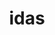 ---
ee_id: '4466'
site: '1'
type: '2'
url: 2019-058-idas
title: idas
year: '2019'
display_year: '2019'
medium: IQDemy Premium UV ink on IKEA LINNMON table tops
dims: 299.72 x 299.72 x 3.81 cm
pitch:
ps:
live_url:
related:
youtube:
related_code:
imgs: idas-2019-058-db-gn--xxzR.jpg
subheading:
download:
add_credit:
add_credits:
commission:
layout: things-i-made
---